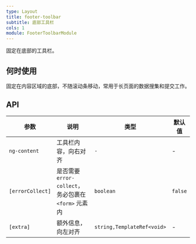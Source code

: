 ```yaml
---
type: Layout
title: footer-toolbar
subtitle: 底部工具栏
cols: 1
module: FooterToolbarModule
---
```


固定在底部的工具栏。

## 何时使用

固定在内容区域的底部，不随滚动条移动，常用于长页面的数据搜集和提交工作。

## API

参数 | 说明 | 类型 | 默认值
----|------|-----|------
`ng-content` | 工具栏内容，向右对齐 | `-` | -
`[errorCollect]` | 是否需要 `error-collect`，务必包裹在 `<form>` 元素内 | `boolean` | `false`
`[extra]` | 额外信息，向左对齐 | `string,TemplateRef<void>` | -
